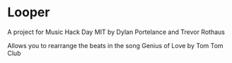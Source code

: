 Looper
======

A project for Music Hack Day MIT by Dylan Portelance and Trevor Rothaus

Allows you to rearrange the beats in the song Genius of Love by Tom Tom Club
